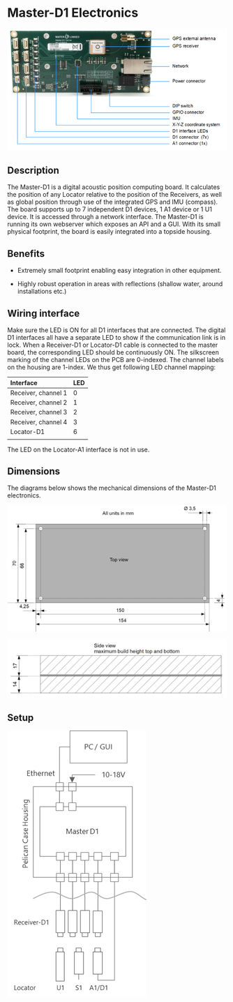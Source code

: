 # Master-D1 Electronics

![master_components](../img/master_components.png)

## Description

The Master-D1 is a digital acoustic position computing board. It calculates the position of any Locator relative to the position of the Receivers, as well as global position through use of the integrated GPS and IMU (compass). The board supports up to 7 independent D1 devices, 1 A1 device or 1 U1 device. It is accessed through a network interface. The Master-D1 is running its own webserver which exposes an API and a GUI. With its small physical footprint, the board is easily integrated into a topside housing.

## Benefits

* Extremely small footprint enabling easy integration in other equipment.

* Highly robust operation in areas with reflections (shallow water, around installations etc.)

## Wiring interface

Make sure the LED is ON for all D1 interfaces that are connected. The digital D1 interfaces all have a separate LED to show if the communication link is in lock. When a Receiver-D1 or Locator-D1 cable is connected to the master board, the corresponding LED should be continuously ON. The silkscreen marking of the channel LEDs on the PCB are 0-indexed. The channel labels on the housing are 1-index. We thus get following LED channel mapping:

| Interface           | LED |
| :------------------ | :-- |
| Receiver, channel 1 | 0   |
| Receiver, channel 2 | 1   |
| Receiver, channel 3 | 2   |
| Receiver, channel 4 | 3   |
| Locator-D1          | 6   |
|   |   |


The LED on the Locator-A1 interface is not in use.

## Dimensions

The diagrams below shows the mechanical dimensions of the Master-D1 electronics.

![master_dimensions_top](../img/master_dimensions_top.png)

![master_dimensions_side](../img/master_dimensions_side.png)

## Setup

![system_setup](../img/system_setup.png)